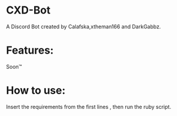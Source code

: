 # CXD-Bot

A Discord Bot created by Calafska,xtheman166 and DarkGabbz.

# Features:

Soon™ 

# How to use:

Insert the requirements from the first lines , then run the ruby script.
